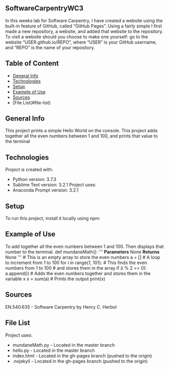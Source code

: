 ## SoftwareCarpentryWC3
In this weeks lab for Software Carpentry, I have created a website using the built-in feature of GitHub, called “GitHub Pages”. Using a fairly simple I first made a new repository, a website, and added that website to the repository. To visit a website should you choose to make one yourself: go to the website “USER.github.io/REPO”, where “USER” is your GitHub username, and “REPO” is the name of
your repository.
## Table of Content
* [General Info](#general-info)
* [Technologies](#technologies)
* [Setup](#setup)
* [Example of Use](#example-of-use)
* [Sources](#sources)
* [File List(#file-list)

## General Info
This project prints a simple Hello World on the console.
This project adds together all the even numbers between 1 and 100, and prints that value to the terminal
## Technologies
Project is created with:
* Python version: 3.7.3
* Sublime Text version: 3.2.1
Project uses:
* Anaconda Prompt version: 3.2.1
## Setup
To run this project, install it locally using npm:
## Example of Use
To add together all the even numbers between 1 and 100. Then displays that number to the terminal. 
def mundaneMath():
    '''
    **Parameters**
        None
    **Returns**
        None
    '''
    # This is an empty array to store the even numbers
    a = []
    # A loop to increment from 1 to 100
    for i in range(1, 101):
        # This finds the even numbers from 1 to 100
        # and stores them in the array
        if (i % 2 == 0):
            a.append(i)
    # Adds the even numbers together and stores them in the variable x
    x = sum(a)
    # Prints the output
    print(x)
## Sources
EN.540.635 - Software Carpentry by Henry C. Herbol
## File List
Project uses:
* mundaneMath.py - Located in the master branch
* hello.py - Located in the master branch
* index.html - Located in the gh-pages branch (pushed to the origin)
* .nojekyll - Located in the gh-pages branch (pushed to the origin)
